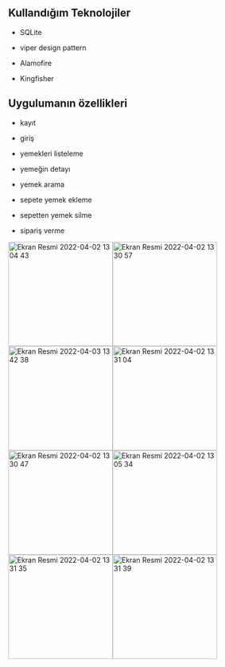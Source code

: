 
## Kullandığım Teknolojiler

* SQLite

* viper design pattern

* Alamofire

* Kingfisher

## Uygulumanın özellikleri

* kayıt

* giriş

* yemekleri listeleme

* yemeğin detayı

* yemek arama

* sepete yemek ekleme

* sepetten yemek silme

* sipariş verme

<img width="210" alt="Ekran Resmi 2022-04-02 13 04 43" src="https://user-images.githubusercontent.com/70530027/161423526-3d9d9721-2499-4cf0-8e36-8096bbbab0fb.png"><img width="210" alt="Ekran Resmi 2022-04-02 13 30 57" src="https://user-images.githubusercontent.com/70530027/161380238-6babac5f-c323-43b6-b9b4-ed008683af16.png"><img width="210" alt="Ekran Resmi 2022-04-03 13 42 38" src="https://user-images.githubusercontent.com/70530027/161423806-d2787daa-1a75-49fa-b683-d9072a2fa3b1.png"><img width="210" alt="Ekran Resmi 2022-04-02 13 31 04" src="https://user-images.githubusercontent.com/70530027/161423576-06294978-60a7-4c3e-ade1-9c45eb79f5d4.png">
<img width="210" alt="Ekran Resmi 2022-04-02 13 30 47" src="https://user-images.githubusercontent.com/70530027/161380268-c3d07efe-bcab-4a48-814b-e5110d539cca.png"><img width="210" alt="Ekran Resmi 2022-04-02 13 05 34" src="https://user-images.githubusercontent.com/70530027/161380526-9734b32b-4818-4240-af12-ebb181ffb226.png"><img width="210" alt="Ekran Resmi 2022-04-02 13 31 35" src="https://user-images.githubusercontent.com/70530027/161423632-bc3cb15f-5466-4dbd-866c-53dbb9744ca8.png"><img width="210" alt="Ekran Resmi 2022-04-02 13 31 39" src="https://user-images.githubusercontent.com/70530027/161424088-47da34a0-39b0-46db-a8c5-ed28e1c0e136.png">



